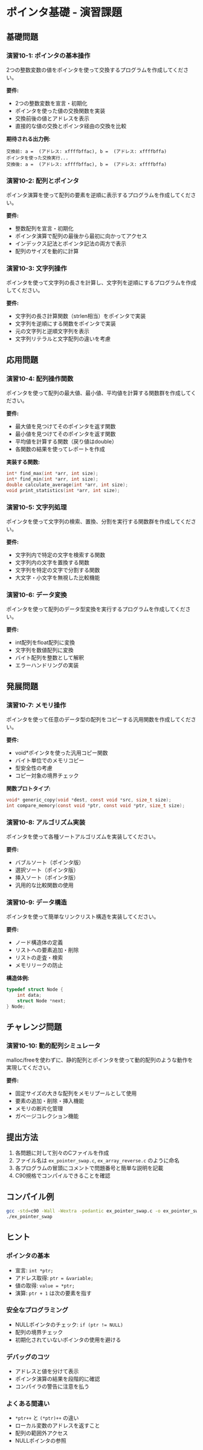 # ポインタ基礎 - 演習課題

## 基礎問題

### 演習10-1: ポインタの基本操作

2つの整数変数の値をポインタを使って交換するプログラムを作成してください。

**要件:**
- 2つの整数変数を宣言・初期化
- ポインタを使った値の交換関数を実装
- 交換前後の値とアドレスを表示
- 直接的な値の交換とポインタ経由の交換を比較

**期待される出力例:**
```
交換前: a =  (アドレス: xffffbffac), b =  (アドレス: xffffbffa)
ポインタを使った交換実行...
交換後: a =  (アドレス: xffffbffac), b =  (アドレス: xffffbffa)
```

### 演習10-2: 配列とポインタ

ポインタ演算を使って配列の要素を逆順に表示するプログラムを作成してください。

**要件:**
- 整数配列を宣言・初期化
- ポインタ演算で配列の最後から最初に向かってアクセス
- インデックス記法とポインタ記法の両方で表示
- 配列のサイズを動的に計算

### 演習10-3: 文字列操作

ポインタを使って文字列の長さを計算し、文字列を逆順にするプログラムを作成してください。

**要件:**
- 文字列の長さ計算関数（strlen相当）をポインタで実装
- 文字列を逆順にする関数をポインタで実装
- 元の文字列と逆順文字列を表示
- 文字列リテラルと文字配列の違いを考慮

## 応用問題

### 演習10-4: 配列操作関数

ポインタを使って配列の最大値、最小値、平均値を計算する関数群を作成してください。

**要件:**
- 最大値を見つけてそのポインタを返す関数
- 最小値を見つけてそのポインタを返す関数
- 平均値を計算する関数（戻り値はdouble）
- 各関数の結果を使ってレポートを作成

**実装する関数:**
```c
int* find_max(int *arr, int size);
int* find_min(int *arr, int size);
double calculate_average(int *arr, int size);
void print_statistics(int *arr, int size);
```

### 演習10-5: 文字列処理

ポインタを使って文字列の検索、置換、分割を実行する関数群を作成してください。

**要件:**
- 文字列内で特定の文字を検索する関数
- 文字列内の文字を置換する関数
- 文字列を特定の文字で分割する関数
- 大文字・小文字を無視した比較機能

### 演習10-6: データ変換

ポインタを使って配列のデータ型変換を実行するプログラムを作成してください。

**要件:**
- int配列をfloat配列に変換
- 文字列を数値配列に変換
- バイト配列を整数として解釈
- エラーハンドリングの実装

## 発展問題

### 演習10-7: メモリ操作

ポインタを使って任意のデータ型の配列をコピーする汎用関数を作成してください。

**要件:**
- void*ポインタを使った汎用コピー関数
- バイト単位でのメモリコピー
- 型安全性の考慮
- コピー対象の境界チェック

**関数プロトタイプ:**
```c
void* generic_copy(void *dest, const void *src, size_t size);
int compare_memory(const void *ptr, const void *ptr, size_t size);
```

### 演習10-8: アルゴリズム実装

ポインタを使って各種ソートアルゴリズムを実装してください。

**要件:**
- バブルソート（ポインタ版）
- 選択ソート（ポインタ版）
- 挿入ソート（ポインタ版）
- 汎用的な比較関数の使用

### 演習10-9: データ構造

ポインタを使って簡単なリンクリスト構造を実装してください。

**要件:**
- ノード構造体の定義
- リストへの要素追加・削除
- リストの走査・検索
- メモリリークの防止

**構造体例:**
```c
typedef struct Node {
    int data;
    struct Node *next;
} Node;
```

## チャレンジ問題

### 演習10-10: 動的配列シミュレータ

malloc/freeを使わずに、静的配列とポインタを使って動的配列のような動作を実現してください。

**要件:**
- 固定サイズの大きな配列をメモリプールとして使用
- 要素の追加・削除・挿入機能
- メモリの断片化管理
- ガベージコレクション機能

## 提出方法

1. 各問題に対して別々のCファイルを作成
2. ファイル名は `ex_pointer_swap.c`, `ex_array_reverse.c` のように命名
3. 各プログラムの冒頭にコメントで問題番号と簡単な説明を記載
4. C90規格でコンパイルできることを確認

## コンパイル例

```bash
gcc -std=c90 -Wall -Wextra -pedantic ex_pointer_swap.c -o ex_pointer_swap
./ex_pointer_swap
```

## ヒント

### ポインタの基本
- 宣言: `int *ptr;`
- アドレス取得: `ptr = &variable;`
- 値の取得: `value = *ptr;`
- 演算: `ptr + 1` は次の要素を指す

### 安全なプログラミング
- NULLポインタのチェック: `if (ptr != NULL)`
- 配列の境界チェック
- 初期化されていないポインタの使用を避ける

### デバッグのコツ
- アドレスと値を分けて表示
- ポインタ演算の結果を段階的に確認
- コンパイラの警告に注意を払う

### よくある間違い
- `*ptr++` と `(*ptr)++` の違い
- ローカル変数のアドレスを返すこと
- 配列の範囲外アクセス
- NULLポインタの参照
